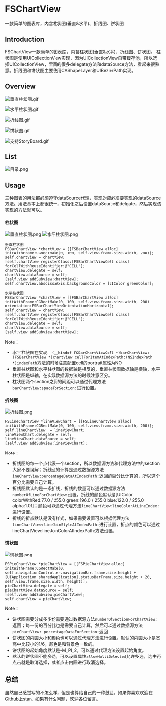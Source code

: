 # FSChartView
一款简单的图表库，内含柱状图(垂直&amp;水平)、折线图、饼状图

## Introduction
FSChartView一款简单的图表库，内含柱状图(垂直&水平)、折线图、饼状图。
柱状图是使用UICollectionView实现，因为UICollectionView自带缓存池，所以选择UICollectionView，里面的很多delegate方法和dataSource方法，看起来很熟悉。折线图和饼状图主要使用CAShapeLayer和UIBezierPath实现。
## Overview
![垂直柱状图.gif](https://github.com/Fly-Sunshine-J/FSChartView/blob/master/png/BarChartView_V.gif)

![水平柱状图.gif](https://github.com/Fly-Sunshine-J/FSChartView/blob/master/png/BarChartView_H.gif)

![折线图.gif](https://github.com/Fly-Sunshine-J/FSChartView/blob/master/png/LineChartView.gif)

![饼状图.gif](https://github.com/Fly-Sunshine-J/FSChartView/blob/master/png/PieChartView.gif)

![支持StoryBoard.gif](https://github.com/Fly-Sunshine-J/FSChartView/blob/master/png/StoryBoard.gif)

## List
![目录.png](https://github.com/Fly-Sunshine-J/FSChartView/blob/master/png/目录.png)

## Usage
三种图表的用法都必须遵守dataSource代理，实现对应必须要实现的dataSource方法。用法基本上都很统一，初始化之后设置dataSource和delgate，然后实现该实现的方法就可以。
#### 柱状图
![垂直柱状图.png](https://github.com/Fly-Sunshine-J/FSChartView/blob/master/png/垂直柱状图.png)
![水平柱状图.png](https://github.com/Fly-Sunshine-J/FSChartView/blob/master/png/水平柱状图.png)

```
垂直柱状图
FSBarChartView *chartView = [[FSBarChartView alloc] initWithFrame:CGRectMake(0, 100, self.view.frame.size.width, 200)];
self.chartView = chartView;
[self.chartView registerClass:[FSBarChartViewCell class] forCellWithReuseIdentifier:@"CELL"];
chartView.delegate = self;
chartView.dataSource = self;
[self.view addSubview:chartView];
self.chartView.abscissaAxis.backgroundColor = [UIColor greenColor];

水平柱状图
FSBarChartView *chartView = [[FSBarChartView alloc] initWithFrame:CGRectMake(0, 100, self.view.frame.size.width, 200) orientation:FSBarChartViewOrientationHorizontal];
self.chartView = chartView;
[self.chartView registerClass:[FSBarChartViewCell class] forCellWithReuseIdentifier:@"CELL"];
chartView.delegate = self;
chartView.dataSource = self;
[self.view addSubview:chartView];
```
Note：
- 水平柱状图在实现``- (__kindof FSBarChartViewCell *)barChartView:(FSBarChartView *)chartView cellForItemAtIndexPath:(NSIndexPath *)indexPath``方法的时候注意配置cell的portrait属性为NO
- 垂直柱状图和水平柱状图的数据轴是相反的，垂直柱状图数据轴是横轴，水平柱状图是纵轴，在实现数据源方法的时候注意区分。
- 柱状图两个section之间的间距可以通过代理方法``barChartView:spaceForSection:``进行设置。

#### 折线图
![折线图.png](https://github.com/Fly-Sunshine-J/FSChartView/blob/master/png/折线图.png)

```
FSLineChartView *lineViewChart = [[FSLineChartView alloc] initWithFrame:CGRectMake(0, 100, self.view.frame.size.width, 200)];
self.lineChartView  = lineViewChart;
lineViewChart.delegate = self;
lineViewChart.dataSource = self;
[self.view addSubview:lineViewChart];

```
Note：
- 折线图的每一个点代表一个section，所以数据源方法和代理方法中的section大家不要误解；折线点的计算是通过数据源方法``ineChartView:percentageDataAtIndexPath:``返回的百分比计算的，所以这个百分比需要自己计算。
- 折线图默认的是一条折线，折线的数量可以通过数据源方法``numberOfLineForChartView:``设置。折线的颜色默认是[UIColor colorWithRed:77.0 / 255.0 green:196.0 / 255.0 blue:122.0 / 255.0 alpha:1.0f]；颜色可以通过代理方法``lineChartView:lineColorAtLineIndex:``进行设置。
- 折线的折点默认是没有样式，如果需要设置可以根据代理方法``lineChartView:lineJoinStyleAtIndexPath:``进行设置，折点的颜色可以通过lineChartView:lineJoinColorAtIndexPath:方法设置。

#### 饼状图
![饼状图.png](https://github.com/Fly-Sunshine-J/FSChartView/blob/master/png/饼状图.png)


```
FSPieChartView *pieChartView = [[FSPieChartView alloc] initWithFrame:CGRectMake(0, self.navigationController.navigationBar.frame.size.height + [UIApplication sharedApplication].statusBarFrame.size.height + 20, self.view.frame.size.width, height)];
pieChartView.delegate = self;
pieChartView.dataSource = self;
[self.view addSubview:pieChartView];
self.chartView = pieChartView;
```
Note：
- 饼状图需要分成多少份需要通过数据源方法``numberOfSectionForChartView:``返回；每一份的百分比也是需要自己计算，然后可以通过数据源方法``pieChartView: percentageDataForSection:``返回
- 饼状图的内圆大小和颜色也可以通过代理方法进行设置。默认的内圆大小是宽高中比较小的1/6，颜色是和背景色一致的。
- 饼状图的起始角度默认是-M_PI_2，可以通过代理方法设置起始角度。
- 默认的饼状图不能多选，可以设置属性``allowMultiSelected``允许多选，选中再点击就是取消选择，或者点击内圆进行取消选择。

## 总结
虽然自己感觉写的不怎么样，但是也算给自己的一种鼓励。如果你喜欢欢迎在[Github](https://github.com/Fly-Sunshine-J/FSChartView)上star。如果有什么问题，欢迎各位留言。






